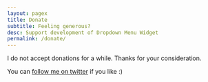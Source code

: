 ```yaml
---
layout: pagex
title: Donate
subtitle: Feeling generous?
desc: Support development of Dropdown Menu Widget
permalink: /donate/
---
```


I do not accept donations for a while.
Thanks for your consideration.

You can [follow me on twitter](http://twitter.com/metinsaylan) if you like :)
